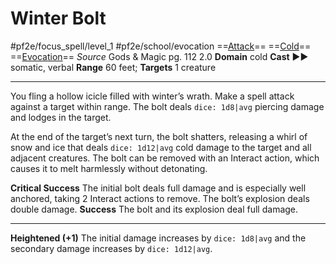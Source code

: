 # Winter Bolt
#pf2e/focus_spell/level_1 #pf2e/school/evocation 
==[Attack](Attack.md)== ==[Cold](Cold.md)== ==[Evocation](Evocation.md)==
*Source* Gods & Magic pg. 112 2.0
**Domain** cold
**Cast** ►► somatic, verbal
**Range** 60 feet; **Targets** 1 creature

---
You fling a hollow icicle filled with winter’s wrath. Make a spell attack against a target within range. The bolt deals `dice: 1d8|avg` piercing damage and lodges in the target.

At the end of the target’s next turn, the bolt shatters, releasing a whirl of snow and ice that deals `dice: 1d12|avg` cold damage to the target and all adjacent creatures. The bolt can be removed with an Interact action, which causes it to melt harmlessly without detonating.

**Critical Success** The initial bolt deals full damage and is especially well anchored, taking 2 Interact actions to remove. The bolt’s explosion deals double damage.
**Success** The bolt and its explosion deal full damage.

<hr>

**Heightened (+1)** The initial damage increases by `dice: 1d8|avg` and the secondary damage increases by `dice: 1d12|avg`.